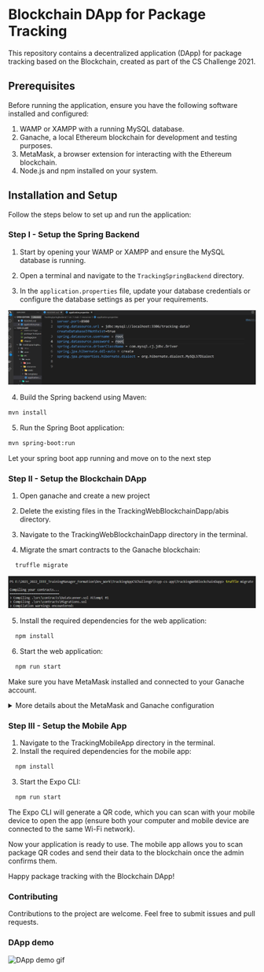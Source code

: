 # Blockchain DApp for Package Tracking

This repository contains a decentralized application (DApp) for package tracking based on the Blockchain, created as part of the CS Challenge 2021.

## Prerequisites

Before running the application, ensure you have the following software installed and configured:

1. WAMP or XAMPP with a running MySQL database.
2. Ganache, a local Ethereum blockchain for development and testing purposes.
3. MetaMask, a browser extension for interacting with the Ethereum blockchain.
4. Node.js and npm installed on your system.

## Installation and Setup

Follow the steps below to set up and run the application:

### Step I - Setup the Spring Backend

1. Start by opening your WAMP or XAMPP and ensure the MySQL database is running.

2. Open a terminal and navigate to the `TrackingSpringBackend` directory.

3. In the `application.properties` file, update your database credentials or configure the database settings as per your requirements.

  ![Database Config](https://raw.githubusercontent.com/youssefalmia/blockchain-dapp-cs-challenge/main/ProjectRelatedPics/Rootroot.png)

4. Build the Spring backend using Maven:

  ```bash
  mvn install
  ```
5. Run the Spring Boot application:

  ```bash
  mvn spring-boot:run
  ```

Let your spring boot app running and move on to the next step

### Step II - Setup the Blockchain DApp

1. Open ganache and create a new project
2. Delete the existing files in the TrackingWebBlockchainDapp/abis directory.

3. Navigate to the TrackingWebBlockchainDapp directory in the terminal.
4. Migrate the smart contracts to the Ganache blockchain:

```bash
  truffle migrate
```
![Smart contract migration](https://github.com/youssefalmia/blockchain-dapp-cs-challenge/blob/main/ProjectRelatedPics/TruffleMigrate.png)

5. Install the required dependencies for the web application:

```bash
  npm install
```

6. Start the web application:

```bash
  npm run start
```
Make sure you have MetaMask installed and connected to your Ganache account.

<details>
<summary>
  More details about the MetaMask and Ganache configuration
</summary>

![Ganache Network](https://github.com/youssefalmia/blockchain-dapp-cs-challenge/blob/main/ProjectRelatedPics/GanacheNetwork.png)

![Ganache Account](https://github.com/youssefalmia/blockchain-dapp-cs-challenge/blob/main/ProjectRelatedPics/AccountGanache.png)

![Metamask Key](https://github.com/youssefalmia/blockchain-dapp-cs-challenge/blob/main/ProjectRelatedPics/ValidKey.png)

</details>

### Step III - Setup the Mobile App

1. Navigate to the TrackingMobileApp directory in the terminal.
2. Install the required dependencies for the mobile app:

```bash
  npm install
```

3. Start the Expo CLI:

```bash
  npm run start
```
The Expo CLI will generate a QR code, which you can scan with your mobile device to open the app (ensure both your computer and mobile device are connected to the same Wi-Fi network).

Now your application is ready to use. The mobile app allows you to scan package QR codes and send their data to the blockchain once the admin confirms them.

Happy package tracking with the Blockchain DApp!

### Contributing
Contributions to the project are welcome. Feel free to submit issues and pull requests.

### DApp demo

![DApp demo gif](https://github.com/youssefalmia/blockchain-dapp-cs-challenge/blob/main/ProjectRelatedPics/BlockchainTrackingApp.gif)